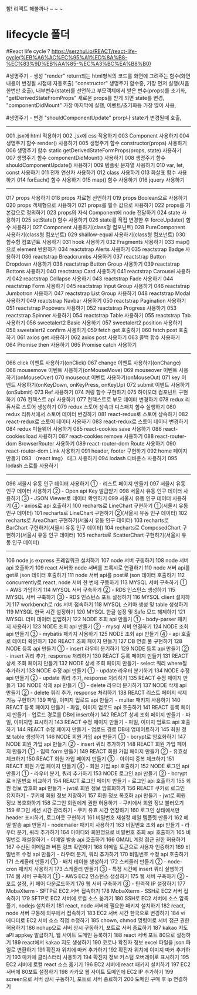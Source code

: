 
함! 리액트 해볼까나 ~ ~ ~

# lifecycle 폴더
#React life cycle ?
https://serzhul.io/REACT/react-life-cycle(%EB%A6%AC%EC%95%A1%ED%8A%B8-%EC%83%9D%EB%AA%85-%EC%A3%BC%EA%B8%B0)

#생명주기 - 생성
"render" return되는 html형식의 코드를 화면에 그려주는 함수(화면 내용이 변경될 시점에 자동호출)
"constructor" 생명주기 함수중, 가장 먼저 실행(처음 한번만 호출), 내부변수(state)를 선언하고 부모객체에서 받은 변수(props)를 초기화,
"getDerivedStateFromProps" 새로운 props를 받게 되면 state를 변경,
"componentDidMount" 가장 마지막에 실행, 이벤트/초기화등 가장 많이 사용,

#생명주기 - 변경
"shouldComponentUpdate" prorp나 state가 변경될때 호출,

***
001 .jsx에 html 적용하기
002 .jsx에 css 적용하기
003 Component 사용하기
004 생명주기 함수 render() 사용하기
005 생명주기 함수 constructor(props) 사용하기
006 생명주기 함수 static getDerivedStateFormProps(props, state) 사용하기
007 생명주기 함수 componentDidMount() 사용하기
008 생명주기 함수 shouldComponentUpdate() 사용하기
009 템플릿 문자열 사용하기
010 var, let, const 사용하기
011 전개 연산자 사용하기
012 class 사용하기
013 화살표 함수 사용하기
014 forEach() 함수 사용하기
015 map() 함수 사용하기
016 jquery 사용하기

***
017 props 사용하기
018 props 자료형 선언하기
019 props Boolean으로 사용하기
020 props 객체형으로 사용하기
021 props를 필수 값으로 사용하기
022 props를 기본값으로 정의하기
023 props의 자식 Component에 node 전달하기
024 state 사용하기
025 setState() 함수 사용하기
026 state를 직접 변경한 후 forceUpdate() 함수 사용하기
027 Component 사용하기(class형 컴포넌트)
028 PureComponent 사용하기(class형 컴포넌트)
029 shallow-equal 사용하기(class형 컴포넌트)
030 함수형 컴포넌트 사용하기
031 hook 사용하기
032 Fragments 사용하기
033 map()으로 element 반환하기
034 reactstrap Alerts 사용하기
035 reactstrap Badge 사용하기
036 reactstrap Breadcrumbs 사용하기
037 reactstrap Button Dropdown 사용하기
038 reactstrap Button Group 사용하기
039 reactstrap Bottons 사용하기
040 reactstrap Card 사용하기
041 reactstrap Carousel 사용하기
042 reactstrap Collapse 사용하기
043 reactstrap Fade 사용하기
044 reactstrap Form 사용하기
045 reactstrap Input Group 사용하기
046 reactstrap Jumbotron 사용하기
047 reactstrap List Group 사용하기
048 reactstrap Modal 사용하기
049 reactstrap Navbar 사용하기
050 reactstrap Pagination 사용하기
051 reactstrap Popovers 사용하기
052 reactstrap Progress 사용하기
053 reactstrap Spinner 사용하기
054 reactstrap Table 사용하기
055 reactstrap Tab 사용하기
056 sweetalert2 Basic 사용하기
057 sweetalert2 position 사용하기
058 sweetalert2 confirm 사용하기
059 fetch get 호출하기
060 fetch post 호출하기
061 axios get 사용하기
062 axios post 사용하기
063 콜백 함수 사용하기
064 Promise then 사용하기
065 Promise catch 사용하기

***
066 click 이벤트 사용하기(onClick)
067 change 이벤트 사용하기(onChange)
068 mousemove 이벤트 사용하기(onMouseMove)
069 mouseover 이벤트 사용하기(onMouseOver)
070 mouseout 이벤트 사용하기(onMouseOut)
071 key 이벤트 사용하기(onKeyDown, onKeyPress, onKeyUp)
072 submit 이벤트 사용하기(onSubmit)
073 Ref 사용하기
074 커링 함수 구현하기
075 하이오더 컴포넌트 구현하기
076 컨텍스트 api 사용하기
077 컨텍스트로 부모 데이터 변경하기
078 redux 리듀서로 스토어 생성하기
079 redux 스토어 상속과 디스패치 함수 실행하기
080 redux 리듀서에서 스토어 데이터 변경하기
081 react-redux로 스토어 상속하기
082 react-redux로 스토어 데이터 사용하기
083 react-redux로 스토어 데이터 변경하기
084 redux 미들웨어 사용하기
085 react-cookies save 사용하기
086 react-cookies load 사용하기
087 react-cookies remove 사용하기
088 react-router-dom BrowserRouter 사용하기
089 react-router-dom Route 사용하기
090 react-router-dom Link 사용하기
091 header, footer 구현하기
092 home 페이지 만들기
093 〈react img〉 태그 사용하기
094 lodash 디바운스 사용하기
095 lodash 스로틀 사용하기

***
096 서울시 유동 인구 데이터 사용하기 ① - 리스트 페이지 만들기
097 서울시 유동 인구 데이터 사용하기 ② - Open api Key 발급받기
098 서울시 유동 인구 데이터 사용하기 ③ - JSON Viewer로 데이터 확인하기
099 서울시 유동 인구 데이터 사용하기 ④ - axios로 api 호출하기
100 recharts로 LineChart 구현하기 ①(서울시 유동 인구 데이터)
101 recharts로 LineChart 구현하기 ②(서울시 유동 인구 데이터)
102 recharts로 AreaChart 구현하기(서울시 유동 인구 데이터)
103 recharts로 BarChart 구현하기(서울시 유동 인구 데이터)
104 recharts로 ComposedChart 구현하기(서울시 유동 인구 데이터)
105 recharts로 ScatterChart 구현하기(서울시 유동 인구 데이터)

***
106 node.js express 프레임워크 설치하기
107 node 서버 구동하기
108 node 서버 api 호출하기
109 react 서버와 node 서버를 프록시로 연결하기
110 node 서버 api를 get로 json 데이터 호출하기
111 node 서버 api를 post로 json 데이터 호출하기
112 concurrently로 react, node 서버 한 번에 구동하기
113 MYSQL 서버 구축하기 ① - AWS 가입하기
114 MYSQL 서버 구축하기 ② - RDS 인스턴스 생성하기
115 MYSQL 서버 구축하기 ③ - RDS 인스턴스 포트 설정하기
116 MYSQL client 설치하기
117 workbench로 rds 서버 접속하기
118 MYSQL 스키마 생성 및 table 생성하기
119 MYSQL 한국 시간 설정하기
120 MYSQL 한글 설정 및 Safe 모드 해제하기
121 MYSQL 더미 데이터 삽입하기
122 NODE 조회 api 만들기 ① - body-parser 패키지 사용하기
123 NODE 조회 api 만들기 ② - mysql 서버 연결하기
124 NODE 조회 api 만들기 ③ - mybatis 패키지 사용하기
125 NODE 조회 api 만들기 ④ - api 호출로 데이터 확인하기
126 REACT 조회 페이지 만들기
127 DB 연결 풀 구현하기
128 NODE 등록 api 만들기 ① - insert 라우터 분기하기
129 NODE 등록 api 만들기 ② - insert 쿼리 추가, response 처리하기
130 REACT 등록 페이지 만들기
131 REACT 상세 조회 페이지 만들기
132 NODE 상세 조회 페이지 만들기- select 쿼리 where절 추가하기
133 NODE 수정 api 만들기 ① - update 라우터 분기하기
134 NODE 수정 api 만들기 ② - update 쿼리 추가, response 처리하기
135 REACT 수정 페이지 만들기
136 NODE 삭제 api 만들기 ① - delete 라우터 분기하기
137 NODE 삭제 api 만들기 ② - delete 쿼리 추가, response 처리하기
138 REACT 리스트 페이지 삭제 기능 구현하기
139 파일, 이미지 업로드 api 만들기 - multer 패키지 사용하기
140 REACT 등록 페이지 만들기 - 파일, 이미지 업로드 api 호출하기
141 REACT 등록 페이지 만들기 - 업로드 경로를 DB에 insert하기
142 REACT 상세 조회 페이지 만들기 - 파일, 이미지명 표시하기
143 REACT 수정 페이지 만들기 - 파일, 이미지 업로드 api 호출하기
144 REACT 수정 페이지 만들기 - 업로드 경로 DB에 업데이트하기
145 회원 정보 table 생성하기
146 NODE 회원 가입 api 만들기 ① - bcrypt로 암호화하기
147 NODE 회원 가입 api 만들기 ② - insert 쿼리 추가하기
148 REACT 회원 가입 페이지 만들기 ① - 입력 form 만들기
149 REACT 회원 가입 페이지 만들기 ② - 유효성 체크하기
150 REACT 회원 가입 페이지 만들기 ③ - 아이디 중복 체크하기
151 REACT 회원 가입 페이지 만들기 ④ - 회원 가입 api 호출하기
152 NODE 로그인 api 만들기 ① - 라우터 분기, 쿼리 추가하기
153 NODE 로그인 api 만들기 ② - bcrypt로 비밀번호 비교하기
154 REACT 로그인 페이지 만들기 - 로그인 api 호출하기
155 회원 정보 암호화 api 만들기 - jwt로 회원 정보 암호화하기
156 REACT 쿠키로 로그인 유지하기 - 쿠키에 회원 정보 저장하기
157 회원 정보 복호화 api 만들기 - jwt로 회원 정보 복호화하기
158 로그인 회원에게 권한 허용하기 - 쿠키에서 회원 정보 불러오기
159 로그인 세션 시간 관리하기 - 쿠키 유효 시간 연장하기
160 로그인 상태에서만 header 표시하기, 로그아웃 구현하기
161 비밀번호 재설정 메일 템플릿 만들기
162 메일 발송 api 만들기 - nodemailer 패키지 사용하기
163 비밀번호 조회 api 만들기 - 라우터 분기, 쿼리 추가하기
164 아이디와 회원명으로 비밀번호 조회 api 호출하기
165 비밀번호 재설정하기 - 이메일 발송 api 호출하기
166 GMAIL 계정 접근 권한 허용하기
167 수신된 이메일과 버튼 링크 확인하기
168 이메일 토큰으로 사용자 인증하기
169 비밀번호 수정 api 만들기 - 라우터 분기, 쿼리 추가하기
170 비밀번호 수정 api 호출하기
171 스케줄러 만들기 ① - 배치 테이블 생성하기
172 스케줄러 만들기 ② - node-cron 패키지 사용하기
173 스케줄러 만들기 ③ - 특정 시간에 insert 쿼리 실행하기
174 웹 서버 구축하기 ① - AWS EC2 인스턴스 생성하기
175 웹 서버 구축하기 ② - 포트 설정, 키 페어 다운로드하기
176 웹 서버 구축하기 ③ - 탄력적 IP 설정하기
177 MobaXterm - SFTP로 EC2 서버 접속하기
178 MobaXterm - SSH로 EC2 서버 접속하기
179 SFTP로 EC2 서버에 로컬 소스 옮기기
180 SSH로 EC2 서버에 소스 압축 풀기, nodejs 설치하기
181 react, node 서버에 필요한 패키지 설치하기
182 react, node 서버 구동해 외부에서 접속하기
183 EC2 서버 시간 한국으로 변경하기
184 vi 에디터로 EC2 서버 소스 직접 수정하기
185 chown, chmod 명령어로 서버 접근 권한 허용하기
186 nohup으로 서버 상시 구동하기, 포트로 서버 종료하기
187 kakao 지도 aPI appkey 발급하기, 웹 사이트 도메인 등록하기
188 react 서버 포트 80으로 설정하기
189 react에서 kakao 지도 생성하기
190 코로나 확진자 정보 excel 파일을 json 파일로 변환하기
191 확진자 위치에 마커 추가하기
192 확진자 위치에 이미지 마커 추가하기
193 마커에 클러스터러 사용하기
194 확진자 정보 커스텀 오버레이로 표시하기
195 EC2 서버에 로컬 react 소스 옮기기
196 EC2 서버에 react 패키지 설치하기
197 EC2 서버에 80포트 설정하기
198 카카오 웹 사이트 도메인에 EC2 IP 추가하기
199 screen으로 서버 상시 구동하기, 포트로 서버 종료하기
200 도메인 구매 후 ip 연결하기


